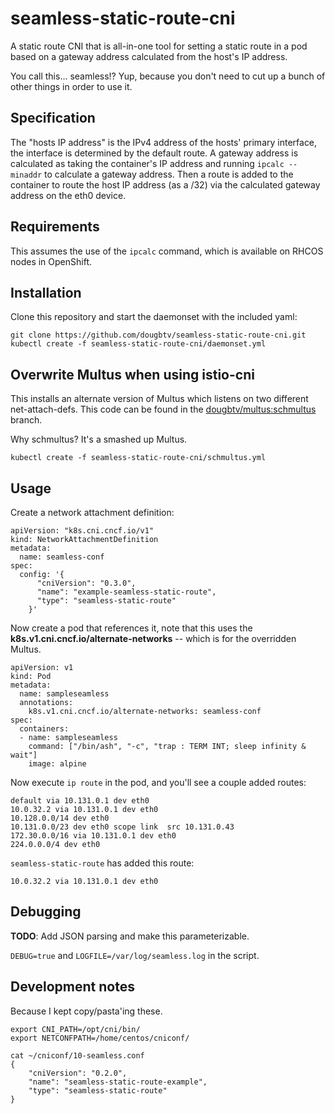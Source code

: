 # seamless-static-route-cni

A static route CNI that is all-in-one tool for setting a static route in a pod based on a gateway address calculated from the host's IP address.

You call this... seamless!? Yup, because you don't need to cut up a bunch of other things in order to use it.

## Specification

The "hosts IP address" is the IPv4 address of the hosts' primary interface, the interface is determined by the default route. A gateway address is calculated as taking the container's IP address and running `ipcalc --minaddr` to calculate a gateway address. Then a route is added to the container to route the host IP address (as a /32) via the calculated gateway address on the eth0 device.

## Requirements

This assumes the use of the `ipcalc` command, which is available on RHCOS nodes in OpenShift.

## Installation

Clone this repository and start the daemonset with the included yaml:

```
git clone https://github.com/dougbtv/seamless-static-route-cni.git
kubectl create -f seamless-static-route-cni/daemonset.yml
```

## Overwrite Multus when using istio-cni

This installs an alternate version of Multus which listens on two different net-attach-defs. This code can be found in the [dougbtv/multus:schmultus](https://github.com/dougbtv/multus-cni/tree/schmultus) branch.

Why schmultus? It's a smashed up Multus.

```
kubectl create -f seamless-static-route-cni/schmultus.yml
```

## Usage

Create a network attachment definition:

```
apiVersion: "k8s.cni.cncf.io/v1"
kind: NetworkAttachmentDefinition
metadata:
  name: seamless-conf
spec:
  config: '{
      "cniVersion": "0.3.0",
      "name": "example-seamless-static-route",
      "type": "seamless-static-route"
    }'
```

Now create a pod that references it, note that this uses the **k8s.v1.cni.cncf.io/alternate-networks** -- which is for the overridden Multus.

```
apiVersion: v1
kind: Pod
metadata:
  name: sampleseamless
  annotations:
    k8s.v1.cni.cncf.io/alternate-networks: seamless-conf
spec:
  containers:
  - name: sampleseamless
    command: ["/bin/ash", "-c", "trap : TERM INT; sleep infinity & wait"]
    image: alpine
```

Now execute `ip route` in the pod, and you'll see a couple added routes:

```
default via 10.131.0.1 dev eth0 
10.0.32.2 via 10.131.0.1 dev eth0 
10.128.0.0/14 dev eth0 
10.131.0.0/23 dev eth0 scope link  src 10.131.0.43 
172.30.0.0/16 via 10.131.0.1 dev eth0 
224.0.0.0/4 dev eth0 
```

`seamless-static-route` has added this route:

```
10.0.32.2 via 10.131.0.1 dev eth0 
```

## Debugging

**TODO**: Add JSON parsing and make this parameterizable.

`DEBUG=true` and `LOGFILE=/var/log/seamless.log` in the script.

## Development notes

Because I kept copy/pasta'ing these.

```
export CNI_PATH=/opt/cni/bin/
export NETCONFPATH=/home/centos/cniconf/
```

```
cat ~/cniconf/10-seamless.conf
{
    "cniVersion": "0.2.0",
    "name": "seamless-static-route-example",
    "type": "seamless-static-route"
}
```
